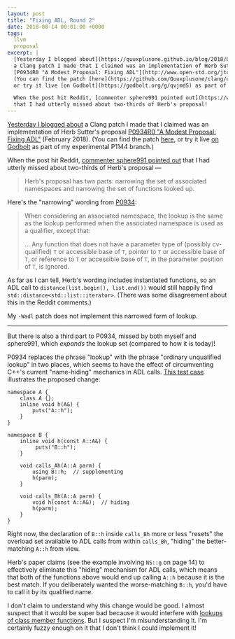 ```yaml
---
layout: post
title: "Fixing ADL, Round 2"
date: 2018-08-14 00:01:00 +0000
tags:
  llvm
  proposal
excerpt: |
  [Yesterday I blogged about](https://quuxplusone.github.io/blog/2018/08/13/fixing-adl-field-test/)
  a Clang patch I made that I claimed was an implementation of Herb Sutter's proposal
  [P0934R0 "A Modest Proposal: Fixing ADL"](http://www.open-std.org/jtc1/sc22/wg21/docs/papers/2018/p0934r0.pdf) (February 2018).
  (You can find the patch [here](https://github.com/Quuxplusone/clang/commit/9ff89141fedd36af27820f5cc3a0edd8a1bef2db),
  or try it live [on Godbolt](https://godbolt.org/g/qvjmdS) as part of my experimental P1144 branch.)

  When the post hit Reddit, [commenter sphere991 pointed out](https://www.reddit.com/r/cpp/comments/977l4e/fieldtesting_herb_sutters_modest_proposal_to_fix/e472y1c/)
  that I had utterly missed about two-thirds of Herb's proposal!
---
```


[Yesterday I blogged about](https://quuxplusone.github.io/blog/2018/08/13/fixing-adl-field-test/)
a Clang patch I made that I claimed was an implementation of Herb Sutter's proposal
[P0934R0 "A Modest Proposal: Fixing ADL"](http://www.open-std.org/jtc1/sc22/wg21/docs/papers/2018/p0934r0.pdf) (February 2018).
(You can find the patch [here](https://github.com/Quuxplusone/clang/commit/9ff89141fedd36af27820f5cc3a0edd8a1bef2db),
or try it live [on Godbolt](https://godbolt.org/g/qvjmdS) as part of my experimental P1144 branch.)

When the post hit Reddit, [commenter sphere991 pointed out](https://www.reddit.com/r/cpp/comments/977l4e/fieldtesting_herb_sutters_modest_proposal_to_fix/e472y1c/)
that I had utterly missed about two-thirds of Herb's proposal —

> Herb's proposal has two parts: narrowing the set of associated namespaces
> and narrowing the set of functions looked up.

Here's the "narrowing" wording from [P0934](http://www.open-std.org/jtc1/sc22/wg21/docs/papers/2018/p0934r0.pdf):

> When considering an associated namespace, the lookup is the same as the lookup performed
> when the associated namespace is used as a qualifier, except that:
>
> ... Any function that does not have a parameter type of (possibly cv-qualified) `T`
> or accessible base of `T`, pointer to `T` or accessible base of `T`, or reference
> to `T` or accessible base of `T`, in the parameter position of `T`, is ignored.

As far as I can tell, Herb's wording includes instantiated functions, so an ADL call
to `distance(list.begin(), list.end())` would still happily find `std::distance<std::list::iterator>`.
(There was some disagreement about this in the Reddit comments.)

My `-Wadl` patch does not implement this narrowed form of lookup.

----

But there is also a third part to P0934, missed by both myself and sphere991, which
*expands* the lookup set (compared to how it is today)!

P0934 replaces the phrase "lookup" with the phrase "ordinary unqualified lookup"
in two places, which seems to have the effect of circumventing C++'s current "name-hiding" mechanics
in ADL calls. [This test case](https://godbolt.org/g/JiK16z) illustrates the proposed change:

    namespace A {
        class A {};
        inline void h(A&) {
            puts("A::h");
        }
    }

    namespace B {
        inline void h(const A::A&) {
             puts("B::h");
        }

        void calls_Ah(A::A parm) {
            using B::h;  // supplementing
            h(parm);
        }

        void calls_Bh(A::A parm) {
            void h(const A::A&);  // hiding
            h(parm);
        }
    }

Right now, the declaration of `B::h` inside `calls_Bh` more or less "resets" the overload set available
to ADL calls from within `calls_Bh`, "hiding" the better-matching `A::h` from view.

Herb's paper claims (see the example involving `NS::g` on page 14) to effectively
eliminate this "hiding" mechanism for ADL calls, which means that both of the functions
above would end up calling `A::h` because it is the best match. If you deliberately
wanted the worse-matching `B::h`, you'd have to call it by its qualified name.

I don't claim to understand why this change would be good. I almost suspect that it would
be super bad because it would interfere with [lookups of class member functions](https://godbolt.org/g/k5PX45).
But I suspect I'm misunderstanding it. I'm certainly fuzzy enough on it that I
don't think I could implement it!
